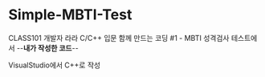 # Simple-MBTI-Test

CLASS101 개발자 라라 C/C++ 입문 함께 만드는 코딩 #1 - MBTI 성격검사 테스트에서 --**내가 작성한 코드**--

VisualStudio에서 C++로 작성

